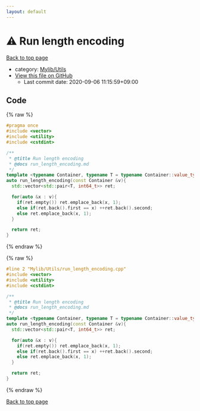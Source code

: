 ```yaml
---
layout: default
---
```


<!-- mathjax config similar to math.stackexchange -->
<script type="text/javascript" async
  src="https://cdnjs.cloudflare.com/ajax/libs/mathjax/2.7.5/MathJax.js?config=TeX-MML-AM_CHTML">
</script>
<script type="text/x-mathjax-config">
  MathJax.Hub.Config({
    TeX: { equationNumbers: { autoNumber: "AMS" }},
    tex2jax: {
      inlineMath: [ ['$','$'] ],
      processEscapes: true
    },
    "HTML-CSS": { matchFontHeight: false },
    displayAlign: "left",
    displayIndent: "2em"
  });
</script>

<script type="text/javascript" src="https://cdnjs.cloudflare.com/ajax/libs/jquery/3.4.1/jquery.min.js"></script>
<script src="https://cdn.jsdelivr.net/npm/jquery-balloon-js@1.1.2/jquery.balloon.min.js" integrity="sha256-ZEYs9VrgAeNuPvs15E39OsyOJaIkXEEt10fzxJ20+2I=" crossorigin="anonymous"></script>
<script type="text/javascript" src="../../../assets/js/copy-button.js"></script>
<link rel="stylesheet" href="../../../assets/css/copy-button.css" />


# :warning: Run length encoding

<a href="../../../index.html">Back to top page</a>

* category: <a href="../../../index.html#cf1ec978dae666792e23e53a3672d204">Mylib/Utils</a>
* <a href="{{ site.github.repository_url }}/blob/master/Mylib/Utils/run_length_encoding.cpp">View this file on GitHub</a>
    - Last commit date: 2020-09-06 11:15:59+09:00




## Code

<a id="unbundled"></a>
{% raw %}
```cpp
#pragma once
#include <vector>
#include <utility>
#include <cstdint>

/**
 * @title Run length encoding
 * @docs run_length_encoding.md
 */
template <typename Container, typename T = typename Container::value_type>
auto run_length_encoding(const Container &v){
  std::vector<std::pair<T, int64_t>> ret;

  for(auto &x : v){
    if(ret.empty()) ret.emplace_back(x, 1);
    else if(ret.back().first == x) ++ret.back().second;
    else ret.emplace_back(x, 1);
  }

  return ret;
}

```
{% endraw %}

<a id="bundled"></a>
{% raw %}
```cpp
#line 2 "Mylib/Utils/run_length_encoding.cpp"
#include <vector>
#include <utility>
#include <cstdint>

/**
 * @title Run length encoding
 * @docs run_length_encoding.md
 */
template <typename Container, typename T = typename Container::value_type>
auto run_length_encoding(const Container &v){
  std::vector<std::pair<T, int64_t>> ret;

  for(auto &x : v){
    if(ret.empty()) ret.emplace_back(x, 1);
    else if(ret.back().first == x) ++ret.back().second;
    else ret.emplace_back(x, 1);
  }

  return ret;
}

```
{% endraw %}

<a href="../../../index.html">Back to top page</a>

